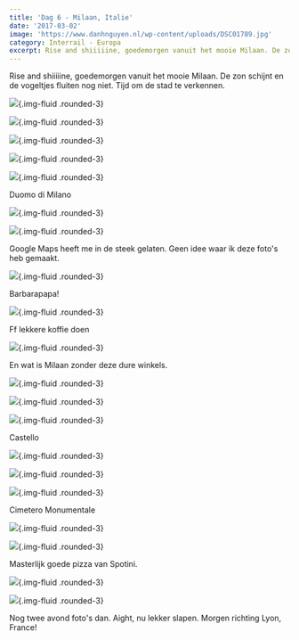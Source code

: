 ```yaml
---
title: 'Dag 6 - Milaan, Italie'
date: '2017-03-02'
image: 'https://www.danhnguyen.nl/wp-content/uploads/DSC01789.jpg'
category: Interrail - Europa
excerpt: Rise and shiiiiine, goedemorgen vanuit het mooie Milaan. De zon schijnt en de vogeltjes fluiten nog niet. Tijd om...
---
```


Rise and shiiiiine, goedemorgen vanuit het mooie Milaan. De zon schijnt en de vogeltjes fluiten nog niet. Tijd om de stad te verkennen.

![](https://www.danhnguyen.nl/wp-content/uploads/DSC01820-700x394.jpg){.img-fluid .rounded-3}

![](https://www.danhnguyen.nl/wp-content/uploads/DSC01818-700x394.jpg){.img-fluid .rounded-3}

![](https://www.danhnguyen.nl/wp-content/uploads/DSC01801-700x394.jpg){.img-fluid .rounded-3}

![](https://www.danhnguyen.nl/wp-content/uploads/DSC01803-700x394.jpg){.img-fluid .rounded-3}

![](https://www.danhnguyen.nl/wp-content/uploads/DSC01819-700x394.jpg){.img-fluid .rounded-3}

Duomo di Milano

![](https://www.danhnguyen.nl/wp-content/uploads/DSC01829-700x394.jpg){.img-fluid .rounded-3}

![](https://www.danhnguyen.nl/wp-content/uploads/DSC01850-700x394.jpg){.img-fluid .rounded-3}

Google Maps heeft me in de steek gelaten. Geen idee waar ik deze foto's heb gemaakt.

![](https://www.danhnguyen.nl/wp-content/uploads/DSC01835-700x394.jpg){.img-fluid .rounded-3}

Barbarapapa!

![](https://www.danhnguyen.nl/wp-content/uploads/DSC01830-700x394.jpg){.img-fluid .rounded-3}

Ff lekkere koffie doen

![](https://www.danhnguyen.nl/wp-content/uploads/DSC01789-700x394.jpg){.img-fluid .rounded-3}

En wat is Milaan zonder deze dure winkels.

![](https://www.danhnguyen.nl/wp-content/uploads/DSC01857-700x394.jpg){.img-fluid .rounded-3}

![](https://www.danhnguyen.nl/wp-content/uploads/DSC01877-700x394.jpg){.img-fluid .rounded-3}

![](https://www.danhnguyen.nl/wp-content/uploads/DSC01854-700x394.jpg){.img-fluid .rounded-3}

Castello

![](https://www.danhnguyen.nl/wp-content/uploads/DSC01890-700x394.jpg){.img-fluid .rounded-3}

![](https://www.danhnguyen.nl/wp-content/uploads/DSC01891-700x394.jpg){.img-fluid .rounded-3}

![](https://www.danhnguyen.nl/wp-content/uploads/DSC01892-700x394.jpg){.img-fluid .rounded-3}

Cimetero Monumentale

![](https://www.danhnguyen.nl/wp-content/uploads/DSC01901-700x394.jpg){.img-fluid .rounded-3}

![](https://www.danhnguyen.nl/wp-content/uploads/DSC01898-700x394.jpg){.img-fluid .rounded-3}

Masterlijk goede pizza van Spotini.

![](https://www.danhnguyen.nl/wp-content/uploads/DSC01906-700x394.jpg){.img-fluid .rounded-3}

![](https://www.danhnguyen.nl/wp-content/uploads/DSC01900-700x394.jpg){.img-fluid .rounded-3}

Nog twee avond foto's dan.
Aight, nu lekker slapen. Morgen richting Lyon, France!
